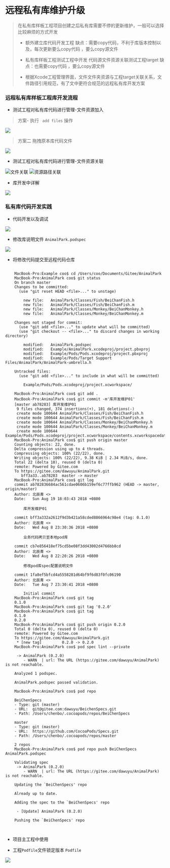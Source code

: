 # 远程私有库维护升级

> 在私有库样板工程项目创建之后私有库需要不停的更新维护，一般可以选择比较麻烦的方式开发
> 
> * 额外建立库代码开发工程  缺点：需要copy代码，不利于库版本控制以及，每次更新要么copy代码 ，要么copy源文件
> * 私有库样板工程测试工程中开发 代码源文件资源关联测试工程target 缺点：也需要copy代码 ，要么copy源文件
> 
> * 根据Xcode工程管理界面，文件文件夹资源与工程target关联关系，文件路径引用规范，有了文中更符合规范的远程私有库开发方案



### 远程私有库样板工程库开发流程

* 测试工程对私有库代码进行管理-文件资源加入

> 方案- 执行 ``` add files``` 操作

![](Resource/5_3_1.png)

> 方案二 拖拽原本库代码文件

![](Resource/5_3_2.png)




* 测试工程对私有库代码进行管理-文件资源关联

![文件关联](Resource/5_3_3.png)
![资源路径关联](Resource/5_3_4.png)

*  库开发中详解 

![](Resource/5_3_5.png)


### 私有库代码开发实践


* 代码开发以及调试

![](Resource/5_3_6.png)

* 修改库说明文件 ``` AnimalPark.podspec ```

![](Resource/5_3_7.png)

* 将修改代码提交至远程代码仓库

```

	MacBook-Pro:Example coo$ cd /Users/coo/Documents/Gitee/AnimalPark 
	MacBook-Pro:AnimalPark coo$ git status
	On branch master
	Changes to be committed:
	  (use "git reset HEAD <file>..." to unstage)
	
		new file:   AnimalPark/Classes/Fish/BeiChanFish.h
		new file:   AnimalPark/Classes/Fish/BeiChanFish.m
		new file:   AnimalPark/Classes/Monkey/BeiChanMonkey.h
		new file:   AnimalPark/Classes/Monkey/BeiChanMonkey.m
	
	Changes not staged for commit:
	  (use "git add <file>..." to update what will be committed)
	  (use "git checkout -- <file>..." to discard changes in working directory)
	
		modified:   AnimalPark.podspec
		modified:   Example/AnimalPark.xcodeproj/project.pbxproj
		modified:   Example/Pods/Pods.xcodeproj/project.pbxproj
		modified:   Example/Pods/Target Support Files/AnimalPark/AnimalPark-umbrella.h
	
	Untracked files:
	  (use "git add <file>..." to include in what will be committed)
	
		Example/Pods/Pods.xcodeproj/project.xcworkspace/
	
	MacBook-Pro:AnimalPark coo$ git add .
	MacBook-Pro:AnimalPark coo$ git commit -m'库开发维护01'
	[master ab78283] 库开发维护01
	 9 files changed, 374 insertions(+), 181 deletions(-)
	 create mode 100644 AnimalPark/Classes/Fish/BeiChanFish.h
	 create mode 100644 AnimalPark/Classes/Fish/BeiChanFish.m
	 create mode 100644 AnimalPark/Classes/Monkey/BeiChanMonkey.h
	 create mode 100644 AnimalPark/Classes/Monkey/BeiChanMonkey.m
	 create mode 100644 Example/Pods/Pods.xcodeproj/project.xcworkspace/contents.xcworkspacedata
	MacBook-Pro:AnimalPark coo$ git push origin master
	Counting objects: 22, done.
	Delta compression using up to 4 threads.
	Compressing objects: 100% (22/22), done.
	Writing objects: 100% (22/22), 9.38 KiB | 2.34 MiB/s, done.
	Total 22 (delta 10), reused 0 (delta 0)
	remote: Powered by Gitee.com
	To https://gitee.com/dawuyu/AnimalPark.git
	   bff3a33..ab78283  master -> master
	MacBook-Pro:AnimalPark coo$ git log
	commit ab782836684ac561cdae0606b159ef6c77ffb962 (HEAD -> master, origin/master)
	Author: 北辰青 <>
	Date:   Sun Aug 19 18:03:43 2018 +0800
	
	    库开发维护01
	
	commit bff3a332a2612f9d3b421a58cded8866964c98e4 (tag: 0.1.0)
	Author: 北辰青 <>
	Date:   Wed Aug 8 23:30:36 2018 +0800
	
	    业务代码拷贝至本地pod库
	
	commit cb7e856418ef75cd5be08f3dd43002d4766bb8cd
	Author: 北辰青 <>
	Date:   Wed Aug 8 22:20:26 2018 +0800
	
	    修改pod库spec配置说明文件
	
	commit 1fa8ef5bfcd4a5558281d64bf9f6d83f0fc06190
	Author: 北辰青 <>
	Date:   Tue Aug 7 23:30:41 2018 +0800
	
	    Initial commit
	MacBook-Pro:AnimalPark coo$ git tag
	0.1.0
	MacBook-Pro:AnimalPark coo$ git tag '0.2.0'
	MacBook-Pro:AnimalPark coo$ git tag
	0.1.0
	0.2.0
	MacBook-Pro:AnimalPark coo$ git push origin 0.2.0
	Total 0 (delta 0), reused 0 (delta 0)
	remote: Powered by Gitee.com
	To https://gitee.com/dawuyu/AnimalPark.git
	 * [new tag]         0.2.0 -> 0.2.0
	MacBook-Pro:AnimalPark coo$ pod spec lint --private
	
	 -> AnimalPark (0.2.0)
	    - WARN  | url: The URL (https://gitee.com/dawuyu/AnimalPark) is not reachable.
	
	Analyzed 1 podspec.
	
	AnimalPark.podspec passed validation.
	
	MacBook-Pro:AnimalPark coo$ pod repo
	
	BeiChenSpecs
	- Type: git (master)
	- URL:  git@gitee.com:dawuyu/BeichenSpecs.git
	- Path: /Users/chenbo/.cocoapods/repos/BeiChenSpecs
	
	master
	- Type: git (master)
	- URL:  https://github.com/CocoaPods/Specs.git
	- Path: /Users/chenbo/.cocoapods/repos/master
	
	2 repos
	MacBook-Pro:AnimalPark coo$ pod repo push BeiChenSpecs AnimalPark.podspec
	
	Validating spec
	 -> AnimalPark (0.2.0)
	    - WARN  | url: The URL (https://gitee.com/dawuyu/AnimalPark) is not reachable.
	
	Updating the `BeiChenSpecs' repo
	
	Already up to date.
	
	Adding the spec to the `BeiChenSpecs' repo
	
	 - [Update] AnimalPark (0.2.0)
	
	Pushing the `BeiChenSpecs' repo



```


* 项目主工程中使用

 * 工程``` Podfile ```文件锁定版本 ``` Podfile ```

 
 ![](Resource/5_3_8.png)



